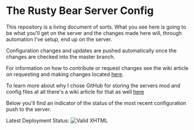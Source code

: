 # The Rusty Bear Server Config
This repository is a living document of sorts.  What you see here is going to be what you'll get on the server and the changes made here will, through automation I've setup, end up on the server.

Configuration changes and updates are pushed automatically once the changes are checked into the master branch.  

For information on how to contribute or request changes see the wiki article on requesting and making changes located [here](https://github.com/Arkoudaphobia/ArkoudaphobiaConfig/wiki/Requesting-and-making-changes).

To learn more about why I chose GitHub for storing the servers mod and config files at all there's a wiki article for that as well [here](https://github.com/Arkoudaphobia/ArkoudaphobiaConfig/wiki/Why-GitHub)

Below you'll find an indicator of the status of the most recent configuration push to the server.

Latest Deployment Status: ![Valid XHTML](https://utmo.visualstudio.com/_apis/public/build/definitions/972e80ea-cbd8-4fcc-b9c0-1169eb05e925/27/badge)
